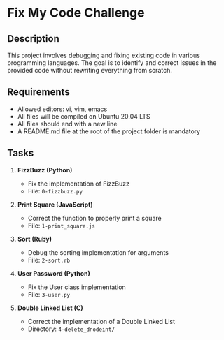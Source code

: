 # Fix My Code Challenge

## Description
This project involves debugging and fixing existing code in various programming languages. The goal is to identify and correct issues in the provided code without rewriting everything from scratch.


## Requirements
- Allowed editors: vi, vim, emacs
- All files will be compiled on Ubuntu 20.04 LTS
- All files should end with a new line
- A README.md file at the root of the project folder is mandatory

## Tasks
1. **FizzBuzz (Python)**
   - Fix the implementation of FizzBuzz
   - File: `0-fizzbuzz.py`

2. **Print Square (JavaScript)**
   - Correct the function to properly print a square
   - File: `1-print_square.js`

3. **Sort (Ruby)**
   - Debug the sorting implementation for arguments
   - File: `2-sort.rb`

4. **User Password (Python)**
   - Fix the User class implementation
   - File: `3-user.py`

5. **Double Linked List (C)**
   - Correct the implementation of a Double Linked List
   - Directory: `4-delete_dnodeint/`
